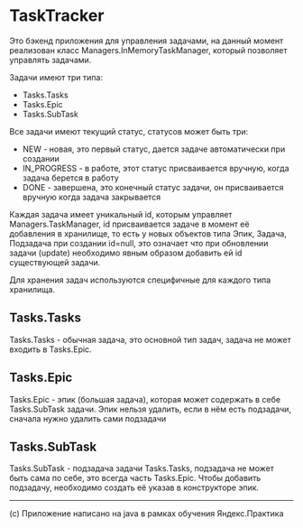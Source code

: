 # TaskTracker

Это бэкенд приложения для управления задачами, на данный момент реализован класс Managers.InMemoryTaskManager, который позволяет
управлять задачами.

Задачи имеют три типа:

* Tasks.Tasks
* Tasks.Epic
* Tasks.SubTask

Все задачи имеют текущий статус, статусов может быть три:

* NEW - новая, это первый статус, дается задаче автоматически при создании
* IN_PROGRESS - в работе, этот статус присваивается вручную, когда задача берется в работу
* DONE - завершена, это конечный статус задачи, он присваивается вручную когда задача закрывается

Каждая задача имеет уникальный id, которым управляет Managers.TaskManager, id присваивается задаче в момент её добавления в
хранилище, то есть у новых объектов типа Эпик, Задача, Подзадача при создании id=null, это означает что при обновлении
задачи (update) необходимо явным образом добавить ей id существующей задачи.

Для хранения задач используются специфичные для каждого типа хранилища.

## Tasks.Tasks

Tasks.Tasks - обычная задача, это основной тип задач, задача не может входить в Tasks.Epic.

## Tasks.Epic

Tasks.Epic - эпик (большая задача), которая может содержать в себе Tasks.SubTask задачи.
Эпик нельзя удалить, если в нём есть подзадачи, сначала нужно удалить сами подзадачи

## Tasks.SubTask

Tasks.SubTask - подзадача задачи Tasks.Tasks, подзадача не может быть сама по себе, это всегда часть Tasks.Epic.
Чтобы добавить подзадачу, необходимо создать её указав в конструкторе эпик.


___
(с) Приложение написано на java в рамках обучения Яндекс.Практика